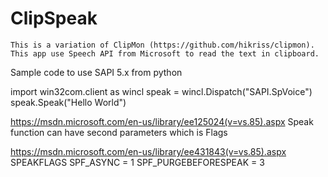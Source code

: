 # ClipSpeak
    This is a variation of ClipMon (https://github.com/hikriss/clipmon). This app use Speech API from Microsoft to read the text in clipboard.

Sample code to use SAPI 5.x from python

import win32com.client as wincl
speak = wincl.Dispatch("SAPI.SpVoice")
speak.Speak("Hello World")

https://msdn.microsoft.com/en-us/library/ee125024(v=vs.85).aspx
Speak function can have second parameters which is Flags

https://msdn.microsoft.com/en-us/library/ee431843(v=vs.85).aspx
SPEAKFLAGS
    SPF_ASYNC = 1
    SPF_PURGEBEFORESPEAK = 3
